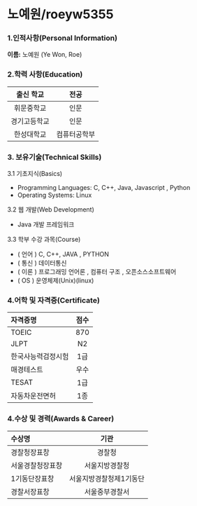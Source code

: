 # 노예원/roeyw5355

### 1.인적사항(Personal Information)  

  **이름:** 노예원 (Ye Won, Roe)
  
  
### 2.학력 사항(Education)  

| 출신 학교 |전공 | 
|        :---:   |    :---:      | 
| 휘문중학교   | 인문 |
| 경기고등학교 | 인문 |
| 한성대학교   | 컴퓨터공학부 |


### 3. 보유기술(Technical Skills)

3.1  기초지식(Basics)
* Programming Languages: C, C++, Java, Javascript , Python
* Operating Systems: Linux

3.2 웹 개발(Web Development)
* Java 개발 프레임워크

3.3 학부 수강 과목(Course)
* ( 언어 ) C, C++, JAVA , PYTHON
* ( 통신 ) 데이터통신
* ( 이론 ) 프로그래밍 언어론 , 컴퓨터 구조  , 오픈소스소프트웨어
* ( OS ) 운영체제(Unix)(linux)


### 4.어학 및 자격증(Certificate)

| 자격증명 | 점수 | 
| :---         |   :---:   |  
| TOEIC | 870  |
| JLPT | N2 |
| 한국사능력검정시험 | 1급 |
| 매경테스트 | 우수 |
| TESAT | 1급 |
| 자동차운전면허 | 1종 |

 
### 4.수상 및 경력(Awards & Career)

| 수상명 | 기관 |
| :---         |   :---:   |
| 경찰청장표창     | 경찰청 |
| 서울경찰청장표창 | 서울지방경찰청 |
| 1기동단장표창    | 서울지방경찰청제1기동단 |
| 경찰서장표창     | 서울중부경찰서 |
